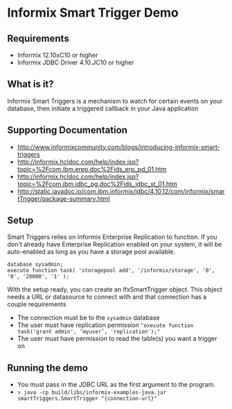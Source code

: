 # Informix Smart Trigger Demo

## Requirements

* Informix 12.10xC10 or higher
* Informix JDBC Driver 4.10.JC10 or higher

## What is it?

Informix Smart Triggers is a mechanism to watch for certain events on your database, then initiate a triggered callback in your Java application

## Supporting Documentation

* <http://www.informixcommunity.com/blogs/introducing-informix-smart-triggers>
* <http://informix.hcldoc.com/help/index.jsp?topic=%2Fcom.ibm.erep.doc%2Fids_erp_pd_01.htm>
* <http://informix.hcldoc.com/help/index.jsp?topic=%2Fcom.ibm.jdbc_pg.doc%2Fids_jdbc_st_01.htm>
* <http://static.javadoc.io/com.ibm.informix/jdbc/4.10.12/com/informix/smartTrigger/package-summary.html>

## Setup

Smart Triggers relies on Informix Enterprise Replication to function.  If you don't already have Enterprise Replication enabled on your system, it will be auto-enabled as long as you have a storage pool available.

```
database sysadmin;
execute function task( 'storagepool add', '/informix/storage', '0', '0', '20000', '1' );
```

With the setup ready, you can create an IfxSmartTrigger object.  This object needs a URL or datasource to connect with and that connection has a couple requirements

* The connection must be to the `sysadmin` database 
* The user must have replication permission `"execute function task('grant admin', ‘myuser’, 'replication');"`
* The user must have permission to read the table(s) you want a trigger on

## Running the demo

* You must pass in the JDBC URL as the first argument to the program.
* `> java -cp build/libs/informix-examples-java.jar smartTriggers.SmartTrigger "{connection-url}"`
